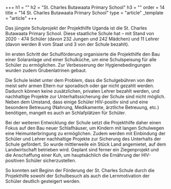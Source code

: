 +++
h1 = ""
h2 = "St. Charles Butawaata Primary School"
h3 = ""
order = 14
title = "14 St. Charles Butawaata Primary School"
type = "article"
_template = "article"
+++

Das jüngste Schulprojekt der Projekthilfe Uganda ist die St. Charles Butawaata Primary School. Diese staatliche Schule hat – mit Stand von 2020 - 474 Schüler (davon 232 Jungen und 242 Mädchen) und 11 Lehrer (davon werden 8 vom Staat und 3 von der Schule bezahlt).

Im ersten Schritt der Schulförderung organisierte die Projekthilfe den Bau einer Solaranlage und einer Schulküche, um eine Schulspeisung für alle Schüler zu ermöglichen. Zur Verbesserung der Hygienebedingungen wurden zudem Grubenlatrinen gebaut.

Die Schule leidet unter dem Problem, dass die Schulgebühren von den meist sehr armen Eltern nur sporadisch oder gar nicht gezahlt werden. Dadurch können keine zusätzlichen, privaten Lehrer bezahlt werden, und nachhaltige Projekte zur Unterhaltssicherung der Schule sind nicht möglich. Neben dem Umstand, dass einige Schüler HIV-positiv sind und eine besondere Betreuung (Nahrung, Medikamente, ärztliche Betreuung, etc.) benötigen, mangelt es auch an Schlafplätzen für Schüler.

Bei der weiteren Entwicklung der Schule setzt die Projekthilfe daher einen Fokus auf den Bau neuer Schlafhäuser, um Kindern mit langen Schulwegen eine Heimunterbringung zu ermöglichen. Zudem werden mit Einbindung der Schüler und Lehrer nachhaltige Projekte zur Sicherung des Unterhalts der Schule gefördert. So wurde mittlerweile ein Stück Land angemietet, auf dem Landwirtschaft betrieben wird. Geplant sind ferner ein Ziegenprojekt und die Anschaffung einer Kuh, um hauptsächlich die Ernährung der HIV-positiven Schüler sicherzustellen.

So konnten seit Beginn der Förderung der St. Charles Schule durch die Projekthilfe sowohl der Schulbesuch als auch die Lernmotivation der Schüler deutlich gesteigert werden.
